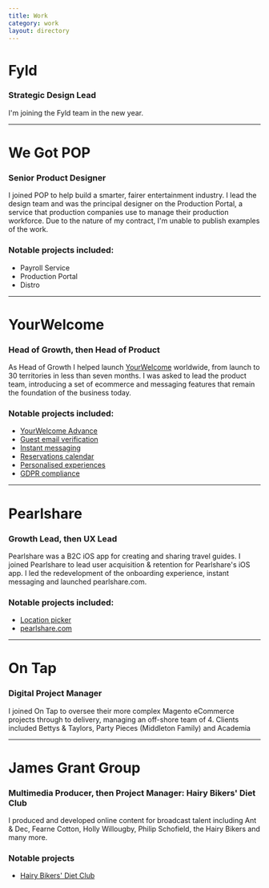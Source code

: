 ```yaml
---
title: Work
category: work
layout: directory
---
```


# Fyld
### Strategic Design Lead

I'm joining the Fyld team in the new year.

----

# We Got POP
### Senior Product Designer

I joined POP to help build a smarter, fairer entertainment industry. I lead the design team and was the principal designer on the Production Portal, a service that production companies use to manage their production workforce. Due to the nature of my contract, I'm unable to publish examples of the work.

### Notable projects included:

* Payroll Service
* Production Portal
* Distro


----


# YourWelcome
### Head of Growth, then Head of Product

As Head of Growth I helped launch [YourWelcome](http://www.yourwelcome.com) worldwide, from launch to 30 territories in less than seven months. I was asked to lead the product team, introducing a set of ecommerce and messaging features that remain the foundation of the business today.

### Notable projects included:

* [YourWelcome Advance](../work/yourwelcome-advance)
* [Guest email verification](../work/email-verification)
* [Instant messaging](../work/instant-messaging)
* [Reservations calendar](../work/reservations-calendar)
* [Personalised experiences](../work/personalised-experiences)
* [GDPR compliance](../work/gdpr-compliance)


----


# Pearlshare
### Growth Lead, then UX Lead

Pearlshare was a B2C iOS app for creating and sharing travel guides. I joined Pearlshare to lead user acquisition & retention for Pearlshare's  iOS app. I led the redevelopment of the onboarding experience, instant messaging and launched pearlshare.com.

### Notable projects included:

* [Location picker](../work/location-picker)
* [pearlshare.com](../work/pearlshare-com)


----


# On Tap
### Digital Project Manager

I joined On Tap to oversee their more complex Magento eCommerce projects through to delivery, managing an off-shore team of 4. Clients included Bettys & Taylors, Party Pieces (Middleton Family) and Academia

----

# James Grant Group 

### Multimedia Producer, then Project Manager: Hairy Bikers' Diet Club

I produced and developed online content for broadcast talent including Ant & Dec, Fearne Cotton, Holly Willougby, Philip Schofield, the Hairy Bikers and many more.

### Notable projects

* [Hairy Bikers' Diet Club](../work/hairy-bikers)